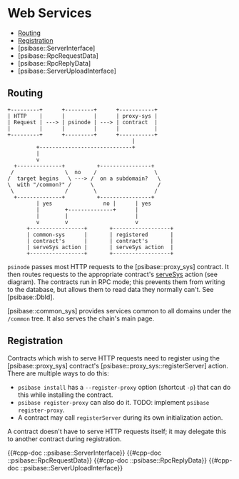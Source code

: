 # Web Services

- [Routing](#routing)
- [Registration](#registration)
- [psibase::ServerInterface]
- [psibase::RpcRequestData]
- [psibase::RpcReplyData]
- [psibase::ServerUploadInterface]

## Routing

```svgbob
+---------+      +---------+      +-----------+
| HTTP    |      |         |      | proxy-sys |
| Request | ---> | psinode | ---> | contract  |
|         |      |         |      |           |
+---------+      +---------+      +-----------+
                                       |
         +-----------------------------+
         |
         v
  +--------------+          +----------------+
 /                \  no    /                  \
/  target begins   \ ---> /  on a subdomain?   \
\  with "/common?" /      \                    /
 \                /        \                  /
  +--------------+          +----------------+
         | yes                no |      | yes
         |        +--------------+      |
         |        |                     |
         v        v                     v
      +-----------------+       +------------------+
      | common-sys      |       | registered       |
      | contract's      |       | contract's       |
      | serveSys action |       | serveSys action  |
      +-----------------+       +------------------+
```

`psinode` passes most HTTP requests to the [psibase::proxy_sys] contract. It then routes requests to the appropriate contract's [serveSys](#psibaseserverinterfaceservesys) action (see diagram). The contracts run in RPC mode; this prevents them from writing to the database, but allows them to read data they normally can't. See [psibase::DbId].

[psibase::common_sys] provides services common to all domains under the `/common` tree. It also serves the chain's main page.

## Registration

Contracts which wish to serve HTTP requests need to register using the [psibase::proxy_sys] contract's [psibase::proxy_sys::registerServer] action. There are multiple ways to do this:

- `psibase install` has a `--register-proxy` option (shortcut `-p`) that can do this while installing the contract.
- `psibase register-proxy` can also do it. TODO: implement `psibase register-proxy`.
- A contract may call `registerServer` during its own initialization action.

A contract doesn't have to serve HTTP requests itself; it may delegate this to another contract during registration.

{{#cpp-doc ::psibase::ServerInterface}}
{{#cpp-doc ::psibase::RpcRequestData}}
{{#cpp-doc ::psibase::RpcReplyData}}
{{#cpp-doc ::psibase::ServerUploadInterface}}
